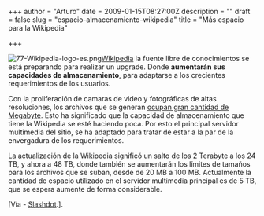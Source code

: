 +++
author = "Arturo"
date = 2009-01-15T08:27:00Z
description = ""
draft = false
slug = "espacio-almacenamiento-wikipedia"
title = "Más espacio para la Wikipedia"

+++

<img class="alignleft" src="http://geeksan.com/wp-content/uploads/import/77-Wikipedia-logo-es.png" alt="77-Wikipedia-logo-es.png" /><a href="http://geek.cl/wp-content/uploads/2009/01/es.wikipedia.org">Wikipedia</a> la fuente libre de conocimientos se está preparando para realizar un upgrade. Donde <strong>aumentarán sus capacidades de almacenamiento</strong>, para adaptarse a los crecientes requerimientos de los usuarios.

Con la proliferación de camaras de video y fotográficas de altas resoluciones, los archivos que se generan <a href="http://geek.cl/wp-content/uploads/2009/01/011309-wikipedia-digital-media.html?hpg1=bn">ocupan gran cantidad de Megabyte</a>. Esto ha significado que la capacidad de almacenamiento que tiene la Wikipedia se esté haciendo poca. Por esto el principal servidor multimedia del sitio, se ha adaptado para tratar de estar a la par de la envergadura de los requerimientos.

La actualización de la Wikipedia significó un salto de los 2 Terabyte a los 24 TB, y ahora a 48 TB, donde también se aumentarán los límites de tamaños para los archivos que se suban, desde de 20 MB a 100 MB. Actualmente la cantidad de espacio utilizado en el servidor multimedia principal es de 5 TB, que se espera aumente de forma considerable.

[Vía - <a href="http://geek.cl/wp-content/uploads/2009/01/article.pl?sid=09%2F01%2F14%2F2126204">Slashdot</a>.].